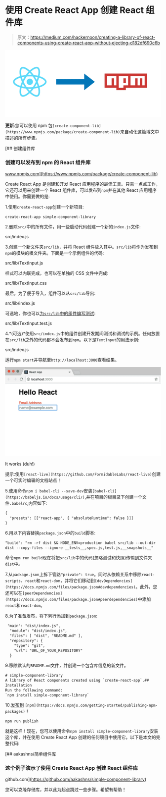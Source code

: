 # 使用 Create React App 创建 React 组件库

> 原文：<https://medium.com/hackernoon/creating-a-library-of-react-components-using-create-react-app-without-ejecting-d182df690c6b>

![](img/c91aafd857125c8f7690d8fa84a93802.png)

**更新**:您可以使用 npm 包`[create-component-lib](https://www.npmjs.com/package/create-component-lib)`来自动化这篇博文中描述的所有步骤。

[](https://www.npmjs.com/package/create-component-lib) [## 创建组件库

### 创建可以发布到 npm 的 React 组件库

www.npmjs.com](https://www.npmjs.com/package/create-component-lib) 

Create React App 是创建和开发 React 应用程序的最佳工具。只需一点点工作，它还可以用来创建一个 React 组件库，可以发布到`npm`并在其他 React 应用程序中使用。你需要做的是:

1.使用`create-react-app`创建一个新项目:

```
create-react-app simple-component-library
```

2.删除`src/`中的所有文件，用一些启动代码创建一个新的`index.js`文件:

src/index.js

3.创建一个新文件夹`src/lib`，并将 React 组件放入其中。`src/lib`将作为发布到`npm`的模块的根文件夹。下面是一个示例组件的代码:

src/lib/TextInput.js

样式可以内联完成，也可以在单独的 CSS 文件中完成:

src/lib/TextInput.css

最后，为了便于导入，组件可以从`src/lib`导出:

src/lib/index.js

可选地，你也可以[为`src/lib`中的组件编写测试](https://github.com/facebook/create-react-app/blob/master/packages/react-scripts/template/README.md#running-tests):

src/lib/TextInput.test.js

4.*(可选)*使用`src/index.js`中的组件创建开发期间测试和调试的示例。任何放置在`src/lib`之外的代码都不会发布到`npm`。以下是`TextInput`的用法示例:

src/index.js

运行`npm start`并导航至`http://localhost:3000`查看结果。

![](img/00091195364c7374a6d33a14ba2153d3.png)

It works (duh!)

提示:使用`[react-live](https://github.com/FormidableLabs/react-live)`创建一个可实时编辑的文档站点！

5.使用命令`npm i babel-cli --save-dev`安装`[babel-cli](https://babeljs.io/docs/usage/cli/)`,并在项目的根目录下创建一个文件`.babelrc`,内容如下:

```
{
  "presets": [["react-app", { "absoluteRuntime": false }]]
}
```

6.用以下内容替换`package.json`中的`build`脚本:

```
"build": "rm -rf dist && NODE_ENV=production babel src/lib --out-dir dist --copy-files --ignore __tests__,spec.js,test.js,__snapshots__"
```

命令`npm run build`现在将把`src/lib`中的代码(忽略测试和快照)传输到文件夹`dist`中。

7.从`package.json`上拆下管路`"private": true`。同时从依赖关系中移除`react-scripts`、`react`和`react-dom`，并将它们移动到`[devDependencies](https://docs.npmjs.com/files/package.json#devdependencies)`。此外，您还可以在`[peerDependencies](https://docs.npmjs.com/files/package.json#peerdependencies)`中添加`react`和`react-dom`。

8.为了准备发布，将下列行添加到`package.json`:

```
 "main": "dist/index.js",
  "module": "dist/index.js",
  "files": [ "dist", "README.md" ],
  "repository": {
    "type": "git",
    "url": "URL_OF_YOUR_REPOSITORY"
  }
```

9.移除默认的`README.md`文件，并创建一个包含库信息的新文件。

```
# simple-component-library
A library of React components created using `create-react-app`.## Installation
Run the following command:
`npm install simple-component-library`
```

10.[发布到](https://docs.npmjs.com/getting-started/publishing-npm-packages) `[npm](https://docs.npmjs.com/getting-started/publishing-npm-packages)`！

```
npm run publish
```

就是这样！现在，您可以使用命令`npm install simple-component-library`安装这个库，并在使用 Create React App 创建的任何项目中使用它。以下是本文的完整代码:

[](https://github.com/aakashns/simple-component-library) [## aakashns/简单组件库

### 这个例子演示了使用 Create React App 创建 React 组件库

github.com](https://github.com/aakashns/simple-component-library) 

您可以克隆存储库，并以此为起点跳过一些步骤。希望有帮助！
